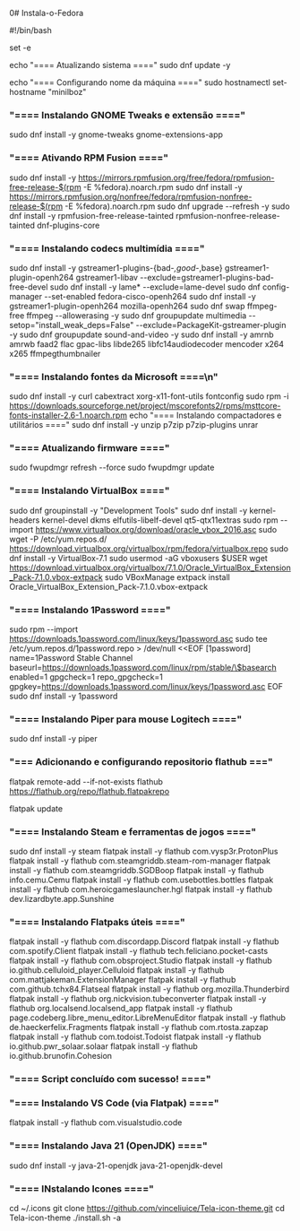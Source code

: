 0# Instala-o-Fedora

#!/bin/bash

set -e

echo "==== Atualizando sistema ===="
sudo dnf update -y

echo "==== Configurando nome da máquina ===="
sudo hostnamectl set-hostname "minilboz"

###  "==== Instalando GNOME Tweaks e extensão ===="
sudo dnf install -y gnome-tweaks gnome-extensions-app

### "==== Ativando RPM Fusion ===="
sudo dnf install -y https://mirrors.rpmfusion.org/free/fedora/rpmfusion-free-release-$(rpm -E %fedora).noarch.rpm
sudo dnf install -y https://mirrors.rpmfusion.org/nonfree/fedora/rpmfusion-nonfree-release-$(rpm -E %fedora).noarch.rpm
sudo dnf upgrade --refresh -y
sudo dnf install -y rpmfusion-free-release-tainted rpmfusion-nonfree-release-tainted dnf-plugins-core

### "==== Instalando codecs multimídia ===="
sudo dnf install -y gstreamer1-plugins-{bad-*,good-*,base} gstreamer1-plugin-openh264 gstreamer1-libav --exclude=gstreamer1-plugins-bad-free-devel
sudo dnf install -y lame* --exclude=lame-devel
sudo dnf config-manager --set-enabled fedora-cisco-openh264
sudo dnf install -y gstreamer1-plugin-openh264 mozilla-openh264
sudo dnf swap ffmpeg-free ffmpeg --allowerasing -y
sudo dnf groupupdate multimedia --setop="install_weak_deps=False" --exclude=PackageKit-gstreamer-plugin -y
sudo dnf groupupdate sound-and-video -y
sudo dnf install -y amrnb amrwb faad2 flac gpac-libs libde265 libfc14audiodecoder mencoder x264 x265 ffmpegthumbnailer

### "==== Instalando fontes da Microsoft ====\n"
sudo dnf install -y curl cabextract xorg-x11-font-utils fontconfig
sudo rpm -i https://downloads.sourceforge.net/project/mscorefonts2/rpms/msttcore-fonts-installer-2.6-1.noarch.rpm
echo "==== Instalando compactadores e utilitários ===="
sudo dnf install -y unzip p7zip p7zip-plugins unrar

### "==== Atualizando firmware ===="
sudo fwupdmgr refresh --force
sudo fwupdmgr update

### "==== Instalando VirtualBox ===="
sudo dnf groupinstall -y "Development Tools"
sudo dnf install -y kernel-headers kernel-devel dkms elfutils-libelf-devel qt5-qtx11extras
sudo rpm --import https://www.virtualbox.org/download/oracle_vbox_2016.asc
sudo wget -P /etc/yum.repos.d/ https://download.virtualbox.org/virtualbox/rpm/fedora/virtualbox.repo
sudo dnf install -y VirtualBox-7.1
sudo usermod -aG vboxusers $USER
wget https://download.virtualbox.org/virtualbox/7.1.0/Oracle_VirtualBox_Extension_Pack-7.1.0.vbox-extpack
sudo VBoxManage extpack install Oracle_VirtualBox_Extension_Pack-7.1.0.vbox-extpack

### "==== Instalando 1Password ===="
sudo rpm --import https://downloads.1password.com/linux/keys/1password.asc
sudo tee /etc/yum.repos.d/1password.repo > /dev/null <<EOF
[1password]
name=1Password Stable Channel
baseurl=https://downloads.1password.com/linux/rpm/stable/\$basearch
enabled=1
gpgcheck=1
repo_gpgcheck=1
gpgkey=https://downloads.1password.com/linux/keys/1password.asc
EOF
sudo dnf install -y 1password

### "==== Instalando Piper para mouse Logitech ===="
sudo dnf install -y piper

### "=== Adicionando e configurando repositorio flathub ==="
flatpak remote-add --if-not-exists flathub https://flathub.org/repo/flathub.flatpakrepo

flatpak update

### "==== Instalando Steam e ferramentas de jogos ===="
sudo dnf install -y steam
flatpak install -y flathub com.vysp3r.ProtonPlus
flatpak install -y flathub com.steamgriddb.steam-rom-manager
flatpak install -y flathub com.steamgriddb.SGDBoop
flatpak install -y flathub info.cemu.Cemu
flatpak install -y flathub com.usebottles.bottles
flatpak install -y flathub com.heroicgameslauncher.hgl
flatpak install -y flathub dev.lizardbyte.app.Sunshine

### "==== Instalando Flatpaks úteis ===="
flatpak install -y flathub com.discordapp.Discord
flatpak install -y flathub com.spotify.Client
flatpak install -y flathub tech.feliciano.pocket-casts
flatpak install -y flathub com.obsproject.Studio
flatpak install -y flathub io.github.celluloid_player.Celluloid
flatpak install -y flathub com.mattjakeman.ExtensionManager
flatpak install -y flathub com.github.tchx84.Flatseal
flatpak install -y flathub org.mozilla.Thunderbird
flatpak install -y flathub org.nickvision.tubeconverter
flatpak install -y flathub org.localsend.localsend_app
flatpak install -y flathub page.codeberg.libre_menu_editor.LibreMenuEditor
flatpak install -y flathub de.haeckerfelix.Fragments
flatpak install -y flathub com.rtosta.zapzap
flatpak install -y flathub com.todoist.Todoist
flatpak install -y flathub io.github.pwr_solaar.solaar
flatpak install -y flathub io.github.brunofin.Cohesion

### "==== Script concluído com sucesso! ===="


### "==== Instalando VS Code (via Flatpak) ===="
flatpak install -y flathub com.visualstudio.code

### "==== Instalando Java 21 (OpenJDK) ===="
sudo dnf install -y java-21-openjdk java-21-openjdk-devel

### "==== INstalando Icones ===="
cd ~/.icons
git clone https://github.com/vinceliuice/Tela-icon-theme.git
cd Tela-icon-theme
./install.sh -a
